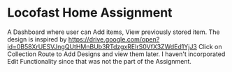 <h1>Locofast Home Assignment</h1>

A Dashboard where user can Add items, View previously stored item. The design is inspired by https://drive.google.com/open?id=0B58XrUESVJngQUtHMnBUb3RTdzgxRElrS0VfX3ZWdEd1YjJ3
Click on Collection Route to Add Designs and view them later.
I haven't incorporated Edit Functionality since that was not the part of the Assignment.  
